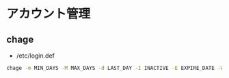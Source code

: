 # アカウント管理
## chage
- /etc/login.def

```bash
chage -m MIN_DAYS -M MAX_DAYS -d LAST_DAY -I INACTIVE -E EXPIRE_DATE -W WARN_DAYS LOGIN
```
